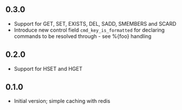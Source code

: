 ## 0.3.0
 - Support for GET, SET, EXISTS, DEL, SADD, SMEMBERS and SCARD
 - Introduce new control field `cmd_key_is_formatted` for declaring commands
   to be resolved through - see %{foo} handling

## 0.2.0
 - Support for HSET and HGET

## 0.1.0
 - Initial version; simple caching with redis

